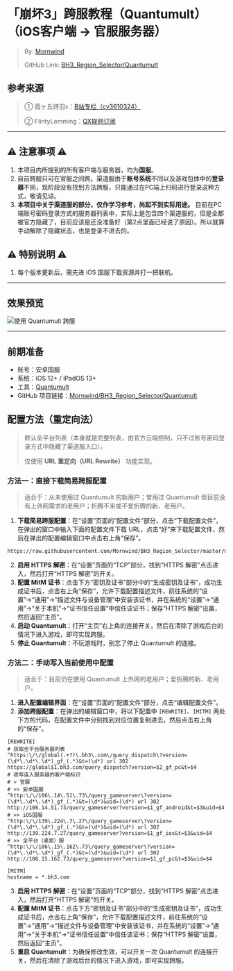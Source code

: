 # 「崩坏3」跨服教程（Quantumult）（iOS客户端 → 官服服务器）
 > By: [Mornwind](https://blog.mornwind.cc)
 > 
 > GitHub Link: [BH3_Region_Selector/Quantumult](https://github.com/Mornwind/BH3_Region_Selector/tree/master/Quantumult) 

## 参考来源
 > ① 霞ヶ丘詩羽x：[B站专栏（cv3610324）](https://www.bilibili.com/read/cv3610324)
 > 
 > ② FlintyLemming：[QX规则订阅](https://git.flinty.moe/root/BH3_Region_Selector)

---

## ⚠️ 注意事项 ⚠️
1. 本项目内所提到的所有客户端与服务器，均为**国服**。
2. 目前跨服只可在官服之间跨。渠道服由于**账号系统**不同以及游戏包体中的**登录器**不同，现阶段没有找到方法跨服，只能通过在PC端上扫码进行登录这种方式，敬请见谅。
3. **本项目中关于渠道服的部分，仅作学习参考，尚起不到实际用途。** 目前在PC端账号密码登录方式的服务器列表中，实际上是包含四个渠道服的，但是全都被官方隐藏了，目前应该是还没准备好（第2点里面已经说了原因）。所以就算手动解除了隐藏状态，也是登录不进去的。

## ⚠️ 特别说明 ⚠️
1. 每个版本更新后，需先进 iOS 国服下载资源并打一把联机。

---

## 效果预览
![使用 Quantumult 跨服](/Quantumult/quantumult_preview.jpg)

---

## 前期准备
- 账号：安卓国服
- 系统：iOS 12+ / iPadOS 13+
- 工具：[Quantumult](https://apps.apple.com/app/id1252015438) 
- GitHub 项目链接：[Mornwind/BH3_Region_Selector/Quantumult](/Quantumult)

## 配置方法（重定向法）
 > 默认全平台列表（本身就是完整列表，由官方云端控制，只不过账号密码登录方式中隐藏了渠道服入口）。
 > 
 > 仅使用 **URL 重定向（URL Rewrite）** 功能实现。

### 方法一：直接下载简易跨服配置
 > 适合于：从未使用过 Quantumult 的新用户；曾用过 Quantumult 但目前没有上外网需求的老用户；折腾不来或不爱折腾的新、老用户。

1. **下载简易跨服配置**：在“设置”页面的“配置文件”部分，点击“下载配置文件”，在弹出的窗口中输入下面的配置文件下载 URL，点击“好”来下载配置文件，然后在弹出的配置编辑窗口中点击右上角“保存”。

```
https://raw.githubusercontent.com/Mornwind/BH3_Region_Selector/master/Quantumult/bh3_region_selector.conf
```

2. **启用 HTTPS 解密**：在“设置”页面的“TCP”部分，找到“HTTPS 解密”点击进入，然后打开“HTTPS 解密”的开关。
3. **配置 MitM 证书**：点击下方“密钥及证书”部分中的“生成密钥及证书”，成功生成证书后，点击右上角“保存”，允许下载配置描述文件，前往系统的“设置”→“通用”→“描述文件与设备管理”中安装该证书，并在系统的“设置”→“通用”→“关于本机”→“证书信任设置”中信任该证书；保存“HTTPS 解密”设置，然后返回“主页”。
4. **启动 Quantumult**：打开“主页”右上角的连接开关，然后在清除了游戏后台的情况下进入游戏，即可实现跨服。
5. **停止 Quantumult**：不玩游戏时，别忘了停止 Quantumult 的连接。

### 方法二：手动写入当前使用中配置
 > 适合于：目前仍在使用 Quantumult 上外网的老用户；爱折腾的新、老用户。

1. **进入配置编辑界面**：在“设置”页面的“配置文件”部分，点击“编辑配置文件”。
2. **添加跨服配置**：在弹出的编辑窗口中，将以下配置中 `[REWRITE]`、`[MITM]` 两处下方的代码，在配置文件中分别找到对应位置复制进去，然后点击右上角的“保存”。

```
[REWRITE]
# 获取全平台服务器列表
^https:\/\/global(.+?)\.bh3\.com\/query_dispatch\?version=(\d*\.\d*\.\d*)_gf_(.*)&t=(\d*) url 302 https://global$1.bh3.com/query_dispatch?version=$2_gf_pc&t=$4
# 改写连入服务器的客户端标识
# > 官服
# >> 安卓国服
^http:\/\/106\.14\.51\.73\/query_gameserver\?version=(\d*\.\d*\.\d*)_gf_(.*)&t=(\d*)&uid=(\d*) url 302 http://106.14.51.73/query_gameserver?version=$1_gf_android&t=$3&uid=$4
# >> iOS国服
^http:\/\/139\.224\.7\.27\/query_gameserver\?version=(\d*\.\d*\.\d*)_gf_(.*)&t=(\d*)&uid=(\d*) url 302 http://139.224.7.27/query_gameserver?version=$1_gf_ios&t=$3&uid=$4
# >> 全平台（桌面）服
^http:\/\/106\.15\.162\.73\/query_gameserver\?version=(\d*\.\d*\.\d*)_gf_(.*)&t=(\d*)&uid=(\d*) url 302 http://106.15.162.73/query_gameserver?version=$1_gf_pc&t=$3&uid=$4

[MITM]
hostname = *.bh3.com
```

3. **启用 HTTPS 解密**：在“设置”页面的“TCP”部分，找到“HTTPS 解密”点击进入，然后打开“HTTPS 解密”的开关。
4. **配置 MitM 证书**：点击下方“密钥及证书”部分中的“生成密钥及证书”，成功生成证书后，点击右上角“保存”，允许下载配置描述文件，前往系统的“设置”→“通用”→“描述文件与设备管理”中安装该证书，并在系统的“设置”→“通用”→“关于本机”→“证书信任设置”中信任该证书；保存“HTTPS 解密”设置，然后返回“主页”。
5. **重启 Quantumult**：为确保修改生效，可以开关一次 Quantumult 的连接开关，然后在清除了游戏后台的情况下进入游戏，即可实现跨服。
